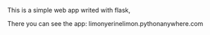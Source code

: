 This is a simple web app writed with flask,

There you can see the app: limonyerinelimon.pythonanywhere.com
